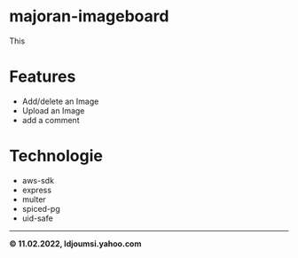 # majoran-imageboard
This

# Features

-   Add/delete an Image
-   Upload an Image
-   add a comment

# Technologie
- aws-sdk
- express
- multer
- spiced-pg
- uid-safe


---

**© 11.02.2022, ldjoumsi.yahoo.com**

<!--

High Level Description:
…

Website:
…

Tags:
- aws
- aws-s3
- aws-ses
- components
- css
- design
- fetch
- heroku
- html
- js
- node-js
- pagination
- postresql
- react
- s3-bucket
- spicedacademy

-->
